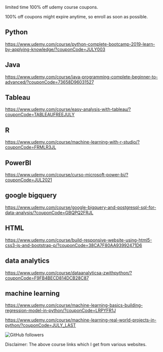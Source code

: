 

limited time 100% off udemy course coupons.

100% off coupons might expire anytime, so enroll as soon as possible.

Python
---------------
https://www.udemy.com/course/python-complete-bootcamp-2019-learn-by-applying-knowledge/?couponCode=JULY003

Java
----------------
https://www.udemy.com/course/java-programming-complete-beginner-to-advanced/?couponCode=73658D96031527

Tableau
-------------------
https://www.udemy.com/course/easy-analysis-with-tableau/?couponCode=TABLEAUFREEJULY

R
------------
https://www.udemy.com/course/machine-learning-with-r-studio/?couponCode=FRMLR3JL

PowerBI
--------------
https://www.udemy.com/course/curso-microsoft-power-bi/?couponCode=JUL2021

google bigquery
--------------------
https://www.udemy.com/course/google-bigquery-and-postgresql-sql-for-data-analysis/?couponCode=GBQPQ2FRJL

HTML
-----------
https://www.udemy.com/course/build-responsive-website-using-html5-css3-js-and-bootstrap-p/?couponCode=38CA7F80AA93992471D6

data analytics
------------------------------
https://www.udemy.com/course/dataanalyticsa-zwithpython/?couponCode=F9FB4BECD814DCB28C87

machine learning
-------------------------
https://www.udemy.com/course/machine-learning-basics-building-regression-model-in-python/?couponCode=LRPYFR1J

https://www.udemy.com/course/machine-learning-real-world-projects-in-python/?couponCode=JULY_LAST

<img alt="GitHub followers" src="https://img.shields.io/github/followers/josepraveen?style=social">


Disclaimer: The above course links which I get from various websites. 






